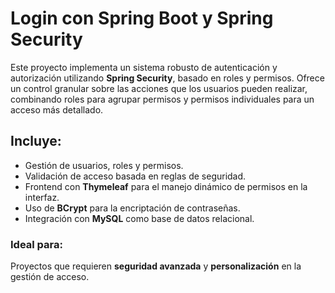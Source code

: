 # Login con Spring Boot y Spring Security

Este proyecto implementa un sistema robusto de autenticación y autorización utilizando **Spring Security**, basado en roles y permisos. Ofrece un control granular sobre las acciones que los usuarios pueden realizar, combinando roles para agrupar permisos y permisos individuales para un acceso más detallado.

## Incluye:
- Gestión de usuarios, roles y permisos.
- Validación de acceso basada en reglas de seguridad.
- Frontend con **Thymeleaf** para el manejo dinámico de permisos en la interfaz.
- Uso de **BCrypt** para la encriptación de contraseñas.
- Integración con **MySQL** como base de datos relacional.

### Ideal para:
Proyectos que requieren **seguridad avanzada** y **personalización** en la gestión de acceso.

